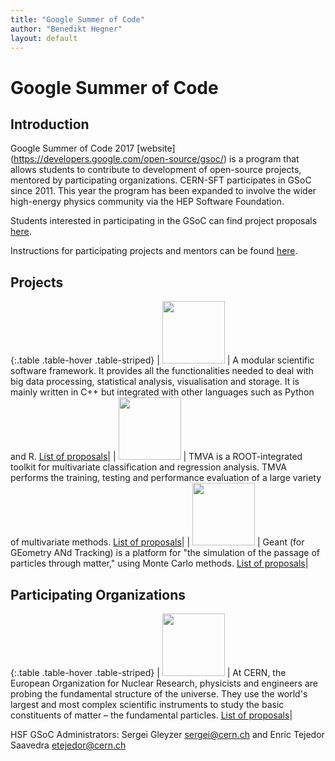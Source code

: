 ```yaml
---
title: "Google Summer of Code"
author: "Benedikt Hegner"
layout: default
---
```


# Google Summer of Code

## Introduction

Google Summer of Code 2017 [website] (https://developers.google.com/open-source/gsoc/) is a program that allows students to contribute to development of open-source projects, mentored by participating organizations. CERN-SFT participates in GSoC since 2011. This year the program has been expanded to involve the wider high-energy physics community via the HEP Software Foundation.  

Students interested in participating in the GSoC can find project proposals [here](#Projects).

Instructions for participating projects and mentors can be found [here](https://docs.google.com/document/d/1EzHknPt3NCCk860gOltTWx_iOg5vmCwKS9p0zKBX1YY/pub).


## <a name="Projects"> Projects  </a>

{:.table .table-hover  .table-striped}
| <img src="{{site.baseurl}}/images/rootlogo.png" width="100"> | A modular scientific software framework. It provides all the functionalities needed to deal with big data processing, statistical analysis, visualisation and storage. It is mainly written in C++ but integrated with other languages such as Python and R. [List of proposals]({{site.baseurl}}/gsoc/project_root.html)|
| <img src="{{site.baseurl}}/images/tmva_logo.gif" width="100"> | TMVA is a ROOT-integrated toolkit for multivariate classification and regression analysis. TMVA performs the training, testing and performance evaluation of a large variety of multivariate methods. [List of proposals]({{site.baseurl}}/gsoc/project_tmva.html)|
| <img src="{{site.baseurl}}/images/geanttiny.gif" width="100"> | Geant (for GEometry ANd Tracking) is a platform for "the simulation of the passage of particles through matter," using Monte Carlo methods. [List of proposals]({{site.baseurl}}/gsoc/project_geant4.html)|

## Participating Organizations

{:.table .table-hover  .table-striped}
| <img src="{{site.baseurl}}/images/CERN-logo.jpg" width="100"> | At CERN, the European Organization for Nuclear Research, physicists and engineers are probing the fundamental structure of the universe. They use the world's largest and most complex scientific instruments to study the basic constituents of matter – the fundamental particles. [List of proposals]({{site.baseurl}}/gsoc/cern.html)|



HSF GSoC Administrators: Sergei Gleyzer <a href="mailto:sergei@cern.ch">sergei@cern.ch</a> and Enric Tejedor Saavedra <a href="mailto:etejedor@cern.ch">etejedor@cern.ch</a>
